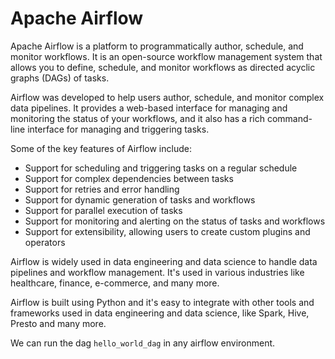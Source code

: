 # Apache Airflow

Apache Airflow is a platform to programmatically author, schedule, and monitor workflows. It is an open-source workflow management system that allows you to define, schedule, and monitor workflows as directed acyclic graphs (DAGs) of tasks.

Airflow was developed to help users author, schedule, and monitor complex data pipelines. It provides a web-based interface for managing and monitoring the status of your workflows, and it also has a rich command-line interface for managing and triggering tasks.

Some of the key features of Airflow include:

* Support for scheduling and triggering tasks on a regular schedule
* Support for complex dependencies between tasks
* Support for retries and error handling
* Support for dynamic generation of tasks and workflows
* Support for parallel execution of tasks
* Support for monitoring and alerting on the status of tasks and workflows
* Support for extensibility, allowing users to create custom plugins and operators

Airflow is widely used in data engineering and data science to handle data pipelines and workflow management. It's used in various industries like healthcare, finance, e-commerce, and many more.

Airflow is built using Python and it's easy to integrate with other tools and frameworks used in data engineering and data science, like Spark, Hive, Presto and many more.

We can run the dag `hello_world_dag` in any airflow environment.
